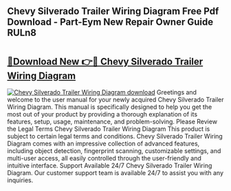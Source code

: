 ## Chevy Silverado Trailer Wiring Diagram Free Pdf Download - Part-Eym New Repair Owner Guide RULn8

# <h2><a href="http://dft6yx.blite.top/?on=Chevy+Silverado+Trailer+Wiring+Diagram">🔗Download New 👉🔴 Chevy Silverado Trailer Wiring Diagram</a></h2>

[![Chevy Silverado Trailer Wiring Diagram download](https://i.imgur.com/lujVjoI.png)](http://dft6yx.blite.top/?on=Chevy+Silverado+Trailer+Wiring+Diagram)
Greetings and welcome to the user manual for your newly acquired Chevy Silverado Trailer Wiring Diagram. This manual is specifically designed to help you get the most out of your product by providing a thorough explanation of its features, setup, usage, maintenance, and problem-solving. Please Review the Legal Terms Chevy Silverado Trailer Wiring Diagram This product is subject to certain legal terms and conditions. Chevy Silverado Trailer Wiring Diagram comes with an impressive collection of advanced features, including object detection, fingerprint scanning, customizable settings, and multi-user access, all easily controlled through the user-friendly and intuitive interface. Support Available 24/7 Chevy Silverado Trailer Wiring Diagram. Our customer support team is available 24/7 to assist you with any inquiries.
